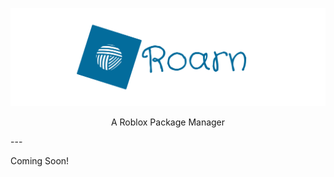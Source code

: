 <p align="center">
    <img alt="Roarn Banner" src="./assets/banner.png">
</p>

<p align="center">
A Roblox Package Manager
</p>
---

Coming Soon!
